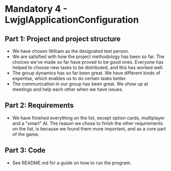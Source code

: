 # Mandatory 4 - LwjglApplicationConfiguration

## Part 1: Project and project structure
- We have chosen William as the designated test person. 
- We are satisfied with how the project methodology has been so far. The choices we've made so far have proved to be good ones. 
Everyone has helped to choose new tasks to be distributed, and this has worked well.
- The group dynamics has so far been great. We have different kinds of expertise, which enables us to do certain tasks better.
- The communication in our group has been great. We show up at meetings and help each other when we have issues. 



## Part 2: Requirements
- We have finished everything on the list, except option cards, multiplayer and a "smart" AI.
The reason we chose to finish the other requirements on the list, is because we found them more important, and as a core part of the game. 


    
## Part 3: Code
- See README.md for a guide on how to run the program.